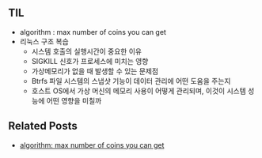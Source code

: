 ## TIL
- algorithm : max number of coins you can get
- 리눅스 구조 복습
    - 시스템 호출의 실행시간이 중요한 이유
    - SIGKILL 신호가 프로세스에 미치는 영향
    - 가상메모리가 없을 때 발생할 수 있는 문제점
    - Btrfs 파일 시스템의 스냅샷 기능이 데이터 관리에 어떤 도움을 주는지
    - 호스트 OS에서 가상 머신의 메모리 사용이 어떻게 관리되며, 이것이 시스템 성능에 어떤 영향을 미칠까
    
## Related Posts
- [algorithm: max number of coins you can get](https://github.com/aohus/TIL/blob/main/algorithm/List/dynamic_array_max_number_of_coins.ipynb)
